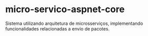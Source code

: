 # micro-servico-aspnet-core
Sistema utilizando arquitetura de microsserviços, implementando funcionalidades relacionadas a envio de pacotes.

